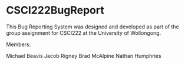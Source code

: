 # CSCI222BugReport

This Bug Reporting System was designed and developed as part of the group assignment for CSCI222 at the University of Wollongong.

Members:

Michael Beavis
Jacob Rigney
Brad McAlpine
Nathan Humphries
